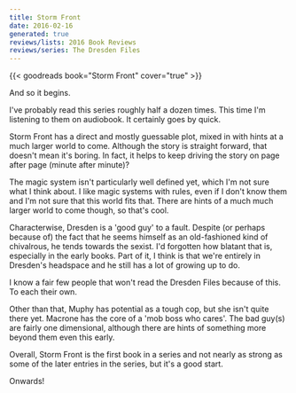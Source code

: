 ```yaml
---
title: Storm Front
date: 2016-02-16
generated: true
reviews/lists: 2016 Book Reviews
reviews/series: The Dresden Files
---
```

{{< goodreads book="Storm Front" cover="true" >}}

And so it begins.  

I've probably read this series roughly half a dozen times. This time I'm listening to them on audiobook. It certainly goes by quick.  

<!--more-->

Storm Front has a direct and mostly guessable plot, mixed in with hints at a much larger world to come. Although the story is straight forward, that doesn't mean it's boring. In fact, it helps to keep driving the story on page after page (minute after minute)?  

The magic system isn't particularly well defined yet, which I'm not sure what I think about. I like magic systems with rules, even if I don't know them and I'm not sure that this world fits that. There are hints of a much much larger world to come though, so that's cool.  

Characterwise, Dresden is a 'good guy' to a fault. Despite (or perhaps because of) the fact that he seems himself as an old-fashioned kind of chivalrous, he tends towards the sexist. I'd forgotten how blatant that is, especially in the early books. Part of it, I think is that we're entirely in Dresden's headspace and he still has a lot of growing up to do.  

I know a fair few people that won't read the Dresden Files because of this. To each their own.  

Other than that, Muphy has potential as a tough cop, but she isn't quite there yet. Macrone has the core of a 'mob boss who cares'. The bad guy(s) are fairly one dimensional, although there are hints of something more beyond them even this early.  

Overall, Storm Front is the first book in a series and not nearly as strong as some of the later entries in the series, but it's a good start.  

Onwards!


